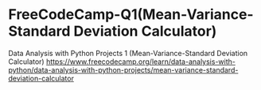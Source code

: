 # FreeCodeCamp-Q1(Mean-Variance-Standard Deviation Calculator)
Data Analysis with Python Projects 1 (Mean-Variance-Standard Deviation Calculator)
https://www.freecodecamp.org/learn/data-analysis-with-python/data-analysis-with-python-projects/mean-variance-standard-deviation-calculator
